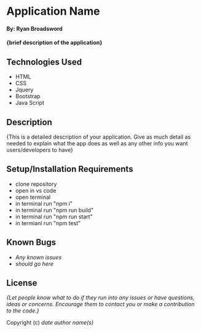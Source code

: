 # Application Name

#### By: Ryan Broadsword

#### {brief description of the application}

## Technologies Used

* HTML
* CSS 
* Jquery
* Bootstrap
* Java Script


## Description 

{This is a detailed description of your application. Give as much detail as needed to explain what the app does as well as any other info you want users/developers to have}

## Setup/Installation Requirements

* clone repository
* open in vs code
* open terminal
* in terminal run "npm i"
* in terminal run "npm run build"
* in terminal run "npm run start"
* in termianl run "npm test"

## Known Bugs

* _Any known issues_
* _should go here_

## License

_{Let people know what to do if they run into any issues or have questions, ideas or concerns.  Encourage them to contact you or make a contribution to the code.}_

Copyright (c) _date_ _author name(s)_
